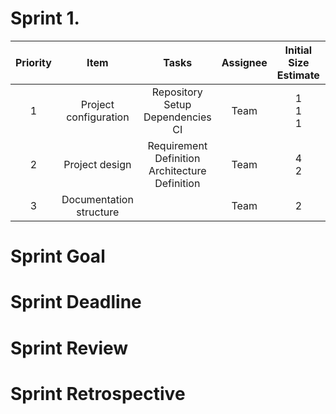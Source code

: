 # Sprint 1.

| Priority |          Item           |                       Tasks                        | Assignee | Initial Size Estimate |     Day 1     |     Day 2     |     Day 3     |  Day 4  |  Day 5  | Day 6 | Day 7 |
|:--------:|:-----------------------:|:--------------------------------------------------:|:--------:|:---------------------:|:-------------:|:-------------:|:-------------:|:-------:|:-------:|:-----:|:-----:|
|    1     |  Project configuration  |      Repository Setup<br/>Dependencies<br/>CI      |   Team   |     1<br/>1<br/>1     | 1<br/>1<br/>1 | 0<br/>0<br/>1 | 0<br/>0<br/>0 |    /    |    /    |   /   |   /   |
|    2     |     Project design      | Requirement Definition<br/>Architecture Definition |   Team   |        4<br/>2        |    4<br/>2    |    4<br/>2    |    4<br/>2    | 0<br/>2 | 0<br/>0 |   /   |   /   |
|    3     | Documentation structure |                                                    |   Team   |           2           |       1       |       1       |       0       |    /    |    /    |   /   |   /   |

# Sprint Goal

# Sprint Deadline

# Sprint Review

# Sprint Retrospective

